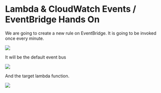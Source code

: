 # Lambda & CloudWatch Events / EventBridge Hands On

We are going to create a new rule on EventBridge. It is going to be invoked once every minute.

![](2022-05-12-07-45-25.png)

It will be the default event bus

![](2022-05-12-07-45-53.png)

And the target lambda function.

![](2022-05-12-07-46-36.png)
